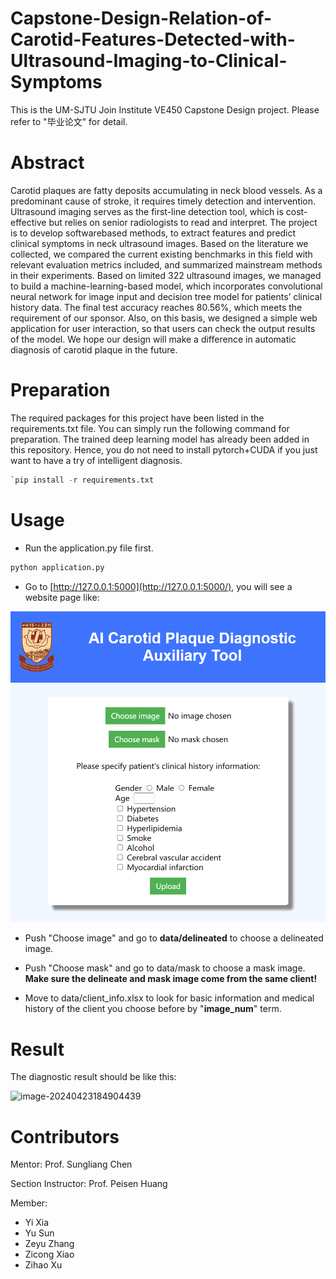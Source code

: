 # Capstone-Design-Relation-of-Carotid-Features-Detected-with-Ultrasound-Imaging-to-Clinical-Symptoms

This is the UM-SJTU Join Institute VE450 Capstone Design project. Please refer to "毕业论文" for detail.

# Abstract

Carotid plaques are fatty deposits accumulating in neck blood vessels. As a predominant
cause of stroke, it requires timely detection and intervention. Ultrasound
imaging serves as the first-line detection tool, which is cost-effective but relies
on senior radiologists to read and interpret. The project is to develop softwarebased
methods, to extract features and predict clinical symptoms in neck ultrasound
images. Based on the literature we collected, we compared the current
existing benchmarks in this field with relevant evaluation metrics included, and
summarized mainstream methods in their experiments. Based on limited 322 ultrasound
images, we managed to build a machine-learning-based model, which incorporates
convolutional neural network for image input and decision tree model
for patients’ clinical history data. The final test accuracy reaches 80.56%, which
meets the requirement of our sponsor. Also, on this basis, we designed a simple
web application for user interaction, so that users can check the output results of
the model. We hope our design will make a difference in automatic diagnosis of
carotid plaque in the future.

# Preparation

The required packages for this project have been listed in the requirements.txt file. You can simply run the following command for preparation. The trained deep learning model has already been added in this repository. Hence, you do not need to install pytorch+CUDA if you just want to have a try of intelligent diagnosis. 

```python
`pip install -r requirements.txt
```

# Usage

- Run the application.py file first.

```python
python application.py
```

- Go to [http://127.0.0.1:5000](http://127.0.0.1:5000/), you will see a website page like:

![image-20240423181835865](image-20240423181835865.png)

- Push "Choose image" and go to **data/delineated** to choose a delineated image.

- Push "Choose mask" and go to data/mask to choose a mask image. **Make sure the delineate and mask image come from the same client!**  

- Move to data/client_info.xlsx to look for basic information and medical history of the client you choose before by "**image_num**" term.

# Result

The diagnostic result should be like this:

![image-20240423184904439](C:\Users\zzy91\AppData\Roaming\Typora\typora-user-images\image-20240423184904439.png)

# Contributors

Mentor: Prof. Sungliang Chen

Section Instructor: Prof. Peisen Huang

Member:

- Yi Xia
- Yu Sun
- Zeyu Zhang
- Zicong Xiao
- Zihao Xu

